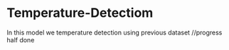 # Temperature-Detectiom
In this model we temperature detection using previous dataset //progress half done
